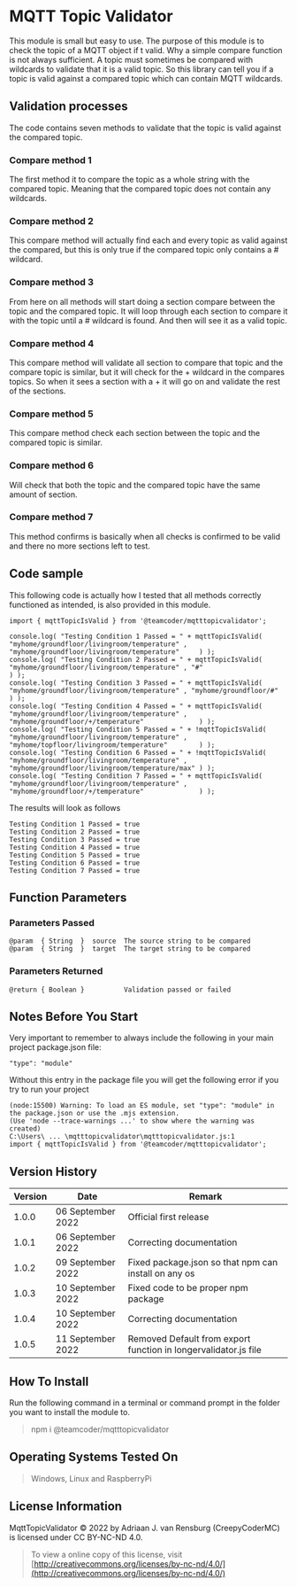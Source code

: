 # MQTT Topic Validator
This module is small but easy to use. The purpose of this module is to check the topic of a MQTT object if t valid. Why a simple compare function is not always sufficient. A topic must sometimes be compared with wildcards to validate that it is a valid topic. So this library can tell you if a topic is valid against a compared topic which can contain MQTT wildcards.
## Validation processes
The code contains seven methods to validate that the topic is valid against the compared topic.
### Compare method 1
The first method it to compare the topic as a whole string with the compared topic. Meaning that the compared topic does not contain any wildcards.
### Compare method 2
This compare method will actually find each and every topic as valid against the compared, but this is only true if the compared topic only contains a # wildcard.
### Compare method 3
From here on all methods will start doing a section compare between the topic and the compared topic. It will loop through each section to compare it with the topic until a # wildcard is found. And then will see it as a valid topic.
### Compare method 4
This compare method will validate all section to compare that topic and the compare topic is similar, but it will check for the + wildcard in the compares topics. So when it sees a section with a + it will go on and validate the rest of the sections.
### Compare method 5
This compare method check each section between the topic and the compared topic is similar.
### Compare method 6
Will check that both the topic and the compared topic have the same amount of section.
### Compare method 7
This method confirms is basically when all checks is confirmed to be valid and there no more sections left to test.
## Code sample
This following code is actually how I tested that all methods correctly functioned as intended, is also provided in this module.
```
import { mqttTopicIsValid } from '@teamcoder/mqtttopicvalidator';

console.log( "Testing Condition 1 Passed = " + mqttTopicIsValid(  "myhome/groundfloor/livingroom/temperature" , "myhome/groundfloor/livingroom/temperature"     ) );
console.log( "Testing Condition 2 Passed = " + mqttTopicIsValid(  "myhome/groundfloor/livingroom/temperature" , "#"                                             ) );
console.log( "Testing Condition 3 Passed = " + mqttTopicIsValid(  "myhome/groundfloor/livingroom/temperature" , "myhome/groundfloor/#"                          ) );
console.log( "Testing Condition 4 Passed = " + mqttTopicIsValid(  "myhome/groundfloor/livingroom/temperature" , "myhome/groundfloor/+/temperature"              ) );
console.log( "Testing Condition 5 Passed = " + !mqttTopicIsValid( "myhome/groundfloor/livingroom/temperature" , "myhome/topfloor/livingroom/temperature"        ) );
console.log( "Testing Condition 6 Passed = " + !mqttTopicIsValid( "myhome/groundfloor/livingroom/temperature" , "myhome/groundfloor/livingroom/temperature/max" ) );
console.log( "Testing Condition 7 Passed = " + mqttTopicIsValid(  "myhome/groundfloor/livingroom/temperature" , "myhome/groundfloor/+/temperature"              ) );
```
The results will look as follows
```
Testing Condition 1 Passed = true
Testing Condition 2 Passed = true
Testing Condition 3 Passed = true
Testing Condition 4 Passed = true
Testing Condition 5 Passed = true
Testing Condition 6 Passed = true
Testing Condition 7 Passed = true
```
## Function Parameters
### Parameters Passed
```
@param  { String  }  source  The source string to be compared
@param  { String  }  target  The target string to be compared
```
### Parameters Returned
```
@return { Boolean }          Validation passed or failed
```
## Notes Before You Start
Very important to remember to always include the following in your main project package.json file:
```
"type": "module"
```
Without this entry in the package file you will get the following error if you try to run your project
```
(node:15500) Warning: To load an ES module, set "type": "module" in the package.json or use the .mjs extension.
(Use 'node --trace-warnings ...' to show where the warning was created)
C:\Users\ ... \mqtttopicvalidator\mqtttopicvalidator.js:1
import { mqttTopicIsValid } from '@teamcoder/mqtttopicvalidator';
```
## Version History
| Version  | Date                   | Remark                                                                                                |
|----------|------------------------|-------------------------------------------------------------------------------------------------------|
| 1.0.0    | 06 September 2022      | Official first release                                                                                |
| 1.0.1    | 06 September 2022      | Correcting documentation                                                                              |
| 1.0.2    | 09 September 2022      | Fixed package.json so that npm can install on any os                                                  |
| 1.0.3    | 10 September 2022      | Fixed code to be proper npm package                                                                   |
| 1.0.4    | 10 September 2022      | Correcting documentation                                                                              |
| 1.0.5    | 11 September 2022      | Removed Default from export function in longervalidator.js file                                       |
## How To Install
Run the following command in a terminal or command prompt in the folder you want to install the module to.
> npm i @teamcoder/mqtttopicvalidator
## Operating Systems Tested On
>Windows, Linux and RaspberryPi
## License Information
MqttTopicValidator © 2022 by Adriaan J. van Rensburg (CreepyCoderMC) is licensed under CC BY-NC-ND 4.0.
> To view a online copy of this license, visit [http://creativecommons.org/licenses/by-nc-nd/4.0/](http://creativecommons.org/licenses/by-nc-nd/4.0/)
